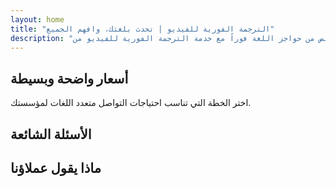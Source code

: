 ```yaml
---
layout: home
title: "الترجمة الفورية للفيديو | تحدث بلغتك، وافهم الجميع"
description: "تخلص من حواجز اللغة فوراً مع خدمة الترجمة الفورية للفيديو من InterMind. شارك في الاجتماعات بلغتك الأم بينما يفهم الجميع بشكل مثالي. لماذا تتعلم لغة جديدة عندما يمكن للتكنولوجيا أن تجسر الفجوة؟"
---
```


<!-- text="ركز على النمو — دع InterMind يتولى أمر اللغات" -->
<!-- text="الفصول الدراسية تستغرق سنوات؛ InterMind يقدم الفهم الفوري اليوم، بكل اللغات" -->
<!-- text="افهم فوراً — دون تعلم لغات أجنبية" -->
<!-- title="اجتماعات فيديو مع **ترجمة** فورية" -->

<HeroSection
title="اجتماعات فيديو **متعددة اللغات** مع ترجمة **صوتية**"
text="للشركات حيث **الحواجز اللغوية** تعني صفقات ضائعة وتأخيرات وأخطاء مكلفة.">

<AuthButton text="سجل مجاناً" buttonClass="brand"/>
<!-- <ContactFormModalNav buttonText="اطلب عرضاً توضيحياً"/>
<NavButton to="#pricing" buttonClass="alt" buttonLabel="الأسعار" /> -->
</HeroSection>

<span id="1"></span>
<FeatureBlock :card="{
  title: 'تحدث فوراً بأكثر من 100 لغة',
  details: 'يمكّن InterMind كل مشارك من التحدث بلغته الأم — بشكل طبيعي، في [الوقت الفعلي](/guide/how-it-works)، وبدون ترجمات مكتوبة أو تأخير.',
    items: [
      '✧ تحدث بحرية — وكن مفهوماً فوراً.',
      '✧ ترجمة مدعومة بالذكاء الاصطناعي تلتقط النبرة والقصد والمصطلحات الخاصة بالصناعة.',
      '⚡︎ ترجمة **صوتية ثنائية الاتجاه** ومستمرة بدون إعداد يدوي.',
    ],
  link: './guide/what-is-intermind',
  src: {
    light: '/1.png',
    dark: '/1.png',
  },
  inversion: false
}" />

<span id="2"></span>
<FeatureBlock :card="{
    title: 'مصمم للاجتماعات الجادة — وليس مجرد محادثة',
    details: 'InterMind هو منصة اجتماعات فيديو احترافية، وليس مجرد إضافة أو ملحق بسيط.',
    items: [
      '✧ دقة 1080p، وإلغاء ذكي للضوضاء، والتقاط صوتي مركز.',
      '✧ جدولة، وإدارة، وعروض توضيحية، وتسجيل، وتكامل كامل مع التقويم — كل شيء مدمج وجاهز للاستخدام. يمكن أن تستمر الاجتماعات حتى 24 ساعة.',
      '⚡︎ نصوص حية، ودردشة المشاركين، ومساعد ذكاء اصطناعي يحافظ على إنتاجية الاجتماعات.'
    ],
    link: '/guide/how-it-works',
    src: {
      light: '/3l.png',
      dark: '/3d.png',
    },
    inversion: true
  }" />

<span id="3"></span>
<FeatureBlock :card="{
  title: '**العقل داخل** اجتماعاتك',
  details: 'يحول InterMind كل مكالمة متعددة اللغات إلى معرفة واضحة وقابلة للبحث.',
  items: [
    '⚡︎ ابحث فوراً عن أي محتوى في الاجتماعات السابقة والحالية. اطرح الأسئلة بشكل طبيعي، واحصل على إجابات دقيقة دون مراجعة التسجيلات.',
    '✧ لا تفوت أبداً المهام من أي اجتماع. يستخرج ذكاؤنا الاصطناعي المهام والمسؤولين والمواعيد النهائية تلقائياً من المحادثات.',
    '✧ ملخصات الاجتماعات بالذكاء الاصطناعي تقدم النقاط الرئيسية فوراً بأي لغة، مما يبقي الجميع متناغمين دون تدوين ملاحظات يدوية.',
  ],
  link: '/guide/how-it-works#🧩-deep-memory-deep-understanding',
  src: {
    light: '/2l.png',
    dark: '/2d.png',
  },
  inversion: false
}" />

<span id="4"></span>
<FeatureBlock
  :card="{
    title: 'آمن وسري بالتصميم',
    details:
      'تم تصميم InterMind للمحادثات التي تهم فيها الثقة. بينما نعتمد على أفضل البنية التحتية من الطرف الثالث، [تبقى السرية دائماً في يديك](/guide/privacy-architecture).',
    items: [
      '⚡︎ خصوصية قائمة على المنطقة — اختر مكان معالجة بياناتك. نوجه كل الترجمة والتخزين والتحليلات عبر بنية تحتية تتوافق مع منطقة امتثالك (مثل الاتحاد الأوروبي، الولايات المتحدة، آسيا).',
      '✧ خاص افتراضياً — InterMind نفسه **لا** يخزن أو يستخدم محتواك أبداً للتدريب أو التنميط أو الوصول من طرف ثالث.',
      '✧ متوافق بالتصميم — جاهز لـ GDPR وCCPA وUAE PDPL، مع دعم كامل لحقوق التصدير والحذف.'
    ],
    link: '/guide/privacy-architecture',
    src: {
      light: '/4.png',
      dark: '/4.png',
    },
    inversion: true
  }"
/>

## أسعار واضحة وبسيطة

اختر الخطة التي تناسب احتياجات التواصل متعدد اللغات لمؤسستك.

<PricingPlans :plans="[
  {
    title: '**الأساسية** &nbsp مستخدم واحد',
    price: '**مجاناً**',
    details: '25 اجتماع مجاني',
    items: [
      'اجتماعات فيديو لـ 100 مشارك + 30 جيجابايت تخزين مجمع لكل مستخدم [💬](#2)',
      'الترجمة الفورية من صوت إلى صوت [💬](#1)',
      'مساعد الذكاء الاصطناعي [💬](#3)',
    ],
  },
  {
    title: '**احترافية** &nbsp 1-99 مستخدم',
    price: '**13 دولار** /شهر/مستخدم، فوترة سنوية',
    details: 'أو 15.99 دولار فوترة شهرية',
    items: [
      'اجتماعات فيديو لـ 150 مشارك + 2 تيرابايت تخزين مجمع لكل مستخدم [💬](#2)',
      'الترجمة الفورية من صوت إلى صوت [💬](#1)',
      'مساعد الذكاء الاصطناعي [💬](#3)',
    ],
  },
  {
    title: '**للأعمال** &nbsp 1-250 مستخدم',
    price: '**18 دولار** /شهر/مستخدم، فوترة سنوية',
    details: 'أو 21.99 دولار فوترة شهرية',
    items: [
      'اجتماعات فيديو لـ 500 مشارك + 5 تيرابايت تخزين مجمع لكل مستخدم [💬](#2)',
      'الترجمة الفورية من صوت إلى صوت [💬](#1)',
      'مساعد الذكاء الاصطناعي [💬](#3)',
      'خصوصية حسب المنطقة [💬](#4)',
    ],
  }
]">
<AuthButton text="سجل مجاناً" buttonClass="alt"/>
<AuthButton text="اشترِ الآن" buttonClass="brand"/>
<ContactFormModalNav buttonText="تواصل مع المبيعات" buttonClass="alt"/>
</PricingPlans>

## الأسئلة الشائعة

<AccordionGroup :items="[
  {
    q: 'ما هو المستخدم المرخص وما هو المشارك؟',
    a: 'المستخدم المرخص لديه إما ترخيص اجتماعات مجاني أو مدفوع ويمكنه جدولة الاجتماعات مع المشاركين حسب السعة التي تسمح بها خطته. المشارك هو شخص مدعو في اجتماع يجدوله شخص لديه ترخيص اجتماعات. لا يحتاج المشارك إلى حساب أو ترخيص للانضمام إلى اجتماع ويمكنه **الانضمام مجاناً**. يمكن للمشاركين الانضمام إلى الاجتماع من أجهزة سطح المكتب والهواتف المحمولة والأجهزة اللوحية.'
  },
  {
      q: 'كم عدد المشاركين الذين يمكنهم الانضمام إلى الاجتماع؟',
      a: 'يعتمد عدد المشاركين على خطتك: تسمح الخطة الأساسية بما يصل إلى 100 مشارك، وتدعم الخطة الاحترافية حتى 150 مشاركاً، وتستوعب خطة الأعمال ما يصل إلى 500 مشارك في كل اجتماع.'
  },
  {
    q: 'كم عدد الأشخاص الذين يمكنهم استخدام ترخيص InterMind واحد؟',
    a: 'يمكن للمستخدم المرخص استضافة عدد غير محدود من الاجتماعات. ومع ذلك، إذا احتاج عدة مستخدمين إلى جدولة اجتماعات منفصلة في نفس الوقت، فستحتاج إلى تراخيص اجتماعات إضافية لكل مستخدم.'
  },
  {
      q: 'هل تعمل خدمة الترجمة الصوتية في جميع الخطط؟',
      a: 'نعم، تعمل الترجمة الصوتية الفورية في جميع الخطط، بما في ذلك الخطة الأساسية المجانية. ومع ذلك، تقتصر الخطة الأساسية على 25 اجتماعاً في المجمل. تتيح خطط Pro و Business اجتماعات غير محدودة مع زيادة حدود المشاركين وميزات إضافية.'
  }
]" />

## ماذا يقول عملاؤنا

<AutoScrollTestimonials testimonialsUrl="/testimonials.json"/>